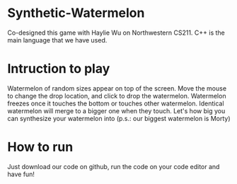 # Synthetic-Watermelon
Co-designed this game with Haylie Wu on Northwestern CS211. C++ is the main language that we have used. 


# Intruction to play
Watermelon of random sizes appear on top of the screen. Move the mouse to change the drop location, and click to drop the watermelon. Watermelon freezes once it touches the bottom or touches other watermelon. Identical watermelon will merge to a bigger one when they touch. Let's how big you can synthesize your watermelon into (p.s.: our biggest watermelon is Morty)

# How to run
Just download our code on github, run the code on your code editor and have fun!
